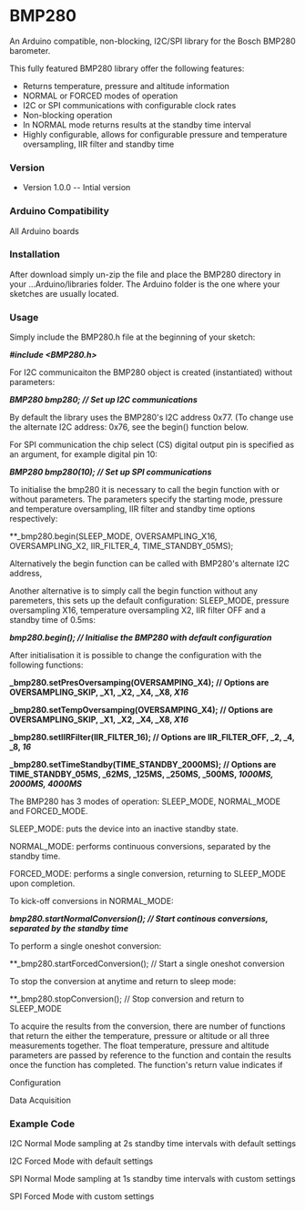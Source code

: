 # BMP280
An Arduino compatible, non-blocking, I2C/SPI library for the Bosch BMP280 barometer.

This fully featured BMP280 library offer the following features:

- Returns temperature, pressure and altitude information
- NORMAL or FORCED modes of operation
- I2C or SPI communications with configurable clock rates
- Non-blocking operation 
- In NORMAL mode returns results at the standby time interval
- Highly configurable, allows for configurable pressure and temperature oversampling, IIR filter and standby time

### __Version__

- Version 1.0.0 -- Intial version

### __Arduino Compatibility__

All Arduino boards

### __Installation__

After download simply un-zip the file and place the BMP280 directory in your ...Arduino/libraries folder. The Arduino folder is the one where your sketches are usually located.

### __Usage__

Simply include the BMP280.h file at the beginning of your sketch:

**_#include <BMP280.h>_**

For I2C communicaiton the BMP280 object is created (instantiated) without parameters:

**_BMP280 bmp280;			// Set up I2C communications_**

By default the library uses the BMP280's I2C address 0x77. (To change use the alternate I2C address: 0x76, see the begin() function below.

For SPI communication the chip select (CS) digital output pin is specified as an argument, for example digital pin 10:

**_BMP280 bmp280(10);			// Set up SPI communications_**

To initialise the bmp280 it is necessary to call the begin function with or without parameters. The parameters specify the starting mode, pressure and temperature oversampling, IIR filter and standby time options respectively:

**_bmp280.begin(SLEEP_MODE, OVERSAMPLING_X16, OVERSAMPLING_X2, IIR_FILTER_4, TIME_STANDBY_05MS);

Alternatively the begin function can be called with BMP280's alternate I2C address,

Another alternative is to simply call the begin function without any paremeters, this sets up the default configuration: SLEEP_MODE, pressure oversampling X16, temperature oversampling X2, IIR filter OFF and a standby time of 0.5ms:

**_bmp280.begin();		// Initialise the BMP280 with default configuration_**

After initialisation it is possible to change the configuration with the following functions:

**_bmp280.setPresOversamping(OVERSAMPING_X4);			// Options are OVERSAMPLING_SKIP, _X1, _X2, _X4, _X8, _X16_**

**_bmp280.setTempOversamping(OVERSAMPING_X4);			// Options are OVERSAMPLING_SKIP, _X1, _X2, _X4, _X8, _X16_**

**_bmp280.setIIRFilter(IIR_FILTER_16);			// Options are IIR_FILTER_OFF, _2, _4, _8, _16_**

**_bmp280.setTimeStandby(TIME_STANDBY_2000MS);			// Options are TIME_STANDBY_05MS, _62MS, _125MS, _250MS, _500MS, _1000MS, 2000MS, 4000MS_**

The BMP280 has 3 modes of operation: SLEEP_MODE, NORMAL_MODE and FORCED_MODE. 

SLEEP_MODE: puts the device into an inactive standby state. 

NORMAL_MODE: performs continuous conversions, separated by the standby time.

FORCED_MODE: performs a single conversion, returning to SLEEP_MODE upon completion.

To kick-off conversions in NORMAL_MODE:

**_bmp280.startNormalConversion();			// Start continous conversions, separated by the standby time_**

To perform a single oneshot conversion:

**_bmp280.startForcedConversion();			// Start a single oneshot conversion

To stop the conversion at anytime and return to sleep mode:

**_bmp280.stopConversion();			// Stop conversion and return to SLEEP_MODE

To acquire the results from the conversion, there are number of functions that return the either the temperature, pressure or altitude or all three measurements together. The float temperature, pressure and altitude parameters are passed by reference to the function and contain the results once the function has completed. The function's return value indicates if 


Configuration

Data Acquisition

### __Example Code__

I2C Normal Mode sampling at 2s standby time intervals with default settings

I2C Forced Mode with default settings

SPI Normal Mode sampling at 1s standby time intervals with custom settings

SPI Forced Mode with custom settings



